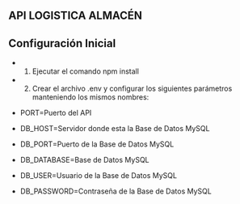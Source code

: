 ## API LOGISTICA ALMACÉN

## Configuración Inicial

- 1. Ejecutar el comando npm install

- 2. Crear el archivo .env y configurar los siguientes parámetros manteniendo los mismos nombres:

* PORT=Puerto del API

* DB_HOST=Servidor donde esta la Base de Datos MySQL
* DB_PORT=Puerto de la Base de Datos MySQL
* DB_DATABASE=Base de Datos MySQL
* DB_USER=Usuario de la Base de Datos MySQL
* DB_PASSWORD=Contraseña de la Base de Datos MySQL